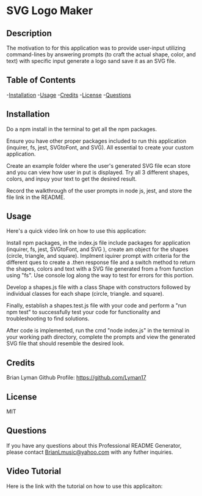 # SVG Logo Maker

## Description

The motivation to for this application was to provide user-input utilizing command-lines by answering prompts (to craft the actual shape, color, and text) with specific input generate a logo sand save it as an SVG file.

## Table of Contents

-[Installation](#installation)
-[Usage](#usage)
-[Credits](#credits)
-[License](#license)
-[Questions](#questions)

## Installation

Do a npm install in the terminal to get all the npm packages.

Ensure you have other proper packages included to run this application (inquirer, fs, jest, SVGtoFont, and SVG). All essential to create your custom application. 

Create an example folder where the user's generated SVG file ecan store and you can view how user in put is displayed. Try all 3 different shapes, colors, and inpuy your text to get the desired result.

Record the walkthrough of the user prompts in node js, jest, and store the file link in the README.

## Usage

Here's a quick video link on how to use this application: 


Install npm packages, in the index.js file include packages for application (inquirer, fs, jest, SVGtoFont, and SVG ), create am object for the shapes (circle, triangle, and square). Implment iquirer prompt with criteria for the different ques to create a .then response file and a switch method to return the shapes, colors and text with a SVG file generated from a from function using "fs". Use console log along the way to test for errors for this portion.

Develop a shapes.js file with a class Shape with constructors followed by individual classes for each shape (circle, triangle. and square).

Finally, establish a shapes.test.js file with your code and perform a "run npm test" to successfully test your code for functionality and troubleshooting to find solutions. 

After code is implemented, run the cmd "node index.js" in the terminal in your working path directory, complete the prompts and view the generated SVG file that should resemble the desired look. 

## Credits

Brian Lyman
Github Profile: https://github.com/Lyman17

## License

MIT

## Questions

If you have any questions about this Professional README Generator, please contact BrianLmusic@yahoo.com with any futher inquiries.

## Video Tutorial

Here is the link with the tutorial on how to use this applicaiton: 